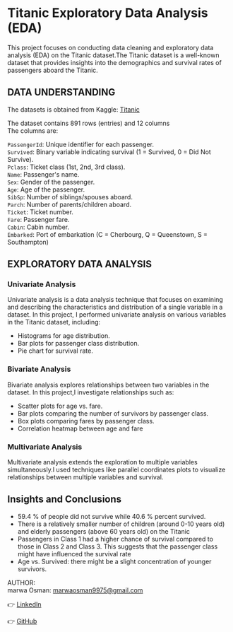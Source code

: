 # Titanic Exploratory Data Analysis (EDA)  
This project focuses on conducting data cleaning and exploratory data analysis (EDA) on the Titanic dataset.The Titanic dataset is a well-known dataset that provides insights into the demographics and survival rates of passengers aboard the Titanic. 

## DATA UNDERSTANDING  

The datasets is obtained from Kaggle: [Titanic](https://www.kaggle.com/c/titanic/data)   
 
The dataset contains 891 rows (entries) and 12 columns    
The columns are:       

``PassengerId``: Unique identifier for each passenger.    
``Survived``: Binary variable indicating survival (1 = Survived, 0 = Did Not Survive).    
``Pclass``: Ticket class (1st, 2nd, 3rd class).     
``Name``: Passenger's name.    
``Sex``: Gender of the passenger.      
``Age``: Age of the passenger.     
``SibSp``: Number of siblings/spouses aboard.     
``Parch``: Number of parents/children aboard.     
``Ticket``: Ticket number.    
``Fare``: Passenger fare.    
``Cabin``: Cabin number.        
``Embarked``: Port of embarkation (C = Cherbourg, Q = Queenstown, S = Southampton)       

## EXPLORATORY DATA ANALYSIS 
### Univariate Analysis
Univariate analysis is a data analysis technique that focuses on examining and describing the characteristics and distribution of a single variable in a dataset. In this project, I performed univariate analysis on various variables in the Titanic dataset, including:

* Histograms for age distribution.
* Bar plots for passenger class distribution.
* Pie chart for survival rate.

### Bivariate Analysis
Bivariate analysis explores relationships between two variables in the dataset. In this project,I  investigate relationships such as:

* Scatter plots for age vs. fare.
* Bar plots comparing the number of survivors by passenger class.
* Box plots comparing fares by passenger class.
* Correlation heatmap between age and fare
### Multivariate Analysis
Multivariate analysis extends the exploration to multiple variables simultaneously.I used techniques like parallel coordinates plots to visualize relationships between multiple variables and survival.  
## Insights and Conclusions
* $59.4$ % of people did not survive while $40.6$ % percent survived.
*  There is a relatively smaller number of children (around 0-10 years old) and elderly passengers (above 60 years old) on the Titanic
* Passengers in Class 1 had a higher chance of survival compared to those in Class 2 and Class 3. This suggests that the passenger class might have influenced the survival rate
* Age vs. Survived: there might be a slight concentration of younger survivors.

AUTHOR:          
marwa Osman: marwaosman9975@gmail.com    

👉 [LinkedIn](https://www.linkedin.com/in/marwa-osman-00190b222/)

👉 [GitHub](https://github.com/marwa9975)
